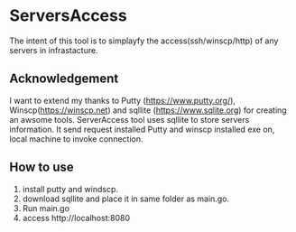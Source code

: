 # ServersAccess
The intent of this tool is to simplayfy the access(ssh/winscp/http) of any servers in infrastacture. 

## Acknowledgement
I want to extend my thanks to Putty (https://www.putty.org/), Winscp(https://winscp.net) and sqllite (https://www.sqlite.org) for creating an awsome tools.
ServerAccess tool uses sqllite to store servers information. It send request installed Putty and winscp installed exe on, local machine to invoke connection.

## How to use
1. install putty and windscp.
2. download sqllite and place it in same folder as main.go.
3. Run main.go 
4. access http://localhost:8080
